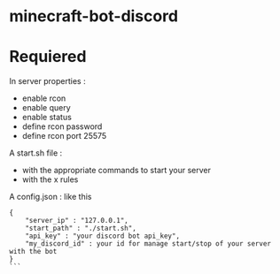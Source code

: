# minecraft-bot-discord

# Requiered
In server properties :
- enable rcon
- enable query
- enable status
- define rcon password
- define rcon port 25575

A start.sh file :
- with the appropriate commands to start your server
- with the x rules

A config.json :
like this
```
{
    "server_ip" : "127.0.0.1",
    "start_path" : "./start.sh",
    "api_key" : "your discord bot api_key",
    "my_discord_id" : your id for manage start/stop of your server with the bot
}
`̀ `

